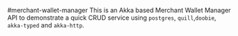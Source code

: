 #merchant-wallet-manager
This is an Akka based Merchant Wallet Manager API to demonstrate a quick CRUD service using
`postgres`, `quill`,`doobie`, `akka-typed` and `akka-http`.

